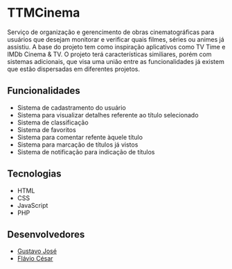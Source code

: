 # TTMCinema

Serviço de organização e gerencimento de obras cinematográficas para usuários que desejam monitorar e verificar quais filmes, séries ou animes já assistiu. A base do projeto tem como inspiração aplicativos como TV Time e IMDb Cinema & TV. O projeto terá características similiares, porém com sistemas adicionais, que visa uma união entre as funcionalidades já existem que estão dispersadas em diferentes projetos.

## Funcionalidades 

* Sistema de cadastramento do usuário
* Sistema para visualizar detalhes referente ao título selecionado
* Sistema de classificação
* Sistema de favoritos
* Sistema para comentar refente àquele título
* Sistema para marcação de títulos já vistos
* Sistema de notificação para indicação de títulos

## Tecnologias

* HTML
* CSS
* JavaScript
* PHP

## Desenvolvedores

* [Gustavo José](https://github.com/gustavojms)
* [Flávio César](https://github.com/flaviocesar1)
